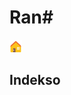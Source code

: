 # Ran#
[<img src="../../media/casa.svg" width="20" alt="komenci" title="Komenci">](../../README.md)

## Indekso

